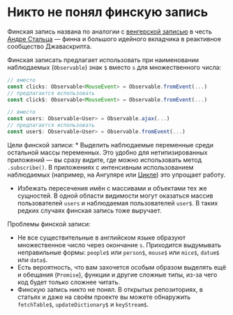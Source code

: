 # Никто не понял финскую запись

Финская запись названа по аналогии с [венгерской записью](https://ru.wikipedia.org/wiki/%D0%92%D0%B5%D0%BD%D0%B3%D0%B5%D1%80%D1%81%D0%BA%D0%B0%D1%8F_%D0%BD%D0%BE%D1%82%D0%B0%D1%86%D0%B8%D1%8F) в честь [Андре Стальца](https://twitter.com/andrestaltz) — финна и большого идейного вкладчика в реактивное сообщество Джаваскрипта.

Финская записать предлагает использовать при наименовании наблюдаемых (`Observable`) знак `$` вместо `s` для множественного числа:
```typescript
// вместо
const clicks: Observable<MouseEvent> = Observable.fromEvent(...)
// предлагается использовать
const click$: Observable<MouseEvent> = Observable.fromEvent(...)

// вместо
const users: Observable<User> = Observable.ajax(...)
// предлагается использовать
const user$: Observable<User> = Observable.fromEvent(...)
```
Цели финской записи:
* Выделить наблюдаемые переменные среди остальной массы переменных. Это удобно для нетипизированных приложений — вы сразу видите, где можно использовать метод `.subscribe()`. В приложениях с интенсивным использованием наблюдаемых (например, на Ангуляре или [Цикле](https://cycle.js.org/)) это упрощает работу.
* Избежать пересечения имён с массивами и объектами тех же сущностей. В одной области видимости могут оказаться массив пользователей `users` и наблюдаемая пользователей `user$`. В таких редких случаях финская запись тоже выручает.

Проблемы финской записи:
* Не все существительные в английском языке образуют множественное число через окончание `s`. Приходится выдумывать неправильные формы: `people$` или `person$`, `mouse$` или `mice$`, `datum$` или `data$`.
* Есть вероятность, что вам захочется особым образом выделять ещё и обещания (`Promise`), функции и другие сложные типы, из-за чего код будет только сложнее читать.
* Финскую запись никто не понял. В открытых репозиториях, в статьях и даже на своём проекте вы можете обнаружить `fetchTable$`, `updateDictionary$` и `keyStream$`.